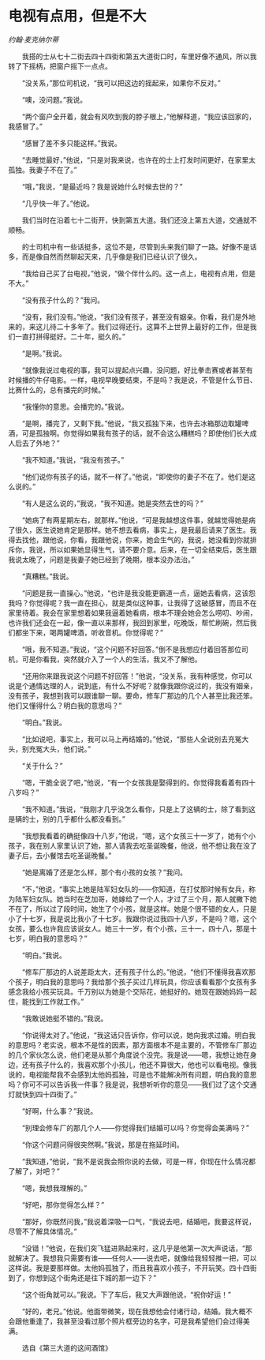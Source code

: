 # 电视有点用，但是不大

*约翰·麦克纳尔蒂*

　　我搭的士从七十二街去四十四街和第五大道街口时，车里好像不通风，所以我转了下摇柄，把窗户摇下一点点。

　　“没关系，”那位司机说，“我可以把这边的摇起来，如果你不反对。”

　　“噢，没问题。”我说。

　　“两个窗户全开着，就会有风吹到我的脖子根上，”他解释道，“我应该回家的，我感冒了。”

　　“感冒了差不多只能这样。”我说。

　　“去睡觉最好，”他说，“只是对我来说，也许在的士上打发时间更好，在家里太孤独。我妻子不在了。”

　　“哦，”我说，“是最近吗？我是说她什么时候去世的？”

　　“几乎快一年了。”他说。

　　我们当时在沿着七十二街开，快到第五大道。我们还没上第五大道，交通就不顺畅。

　　的士司机中有一些话挺多，这位不是，尽管到头来我们聊了一路。好像不是话多，而是像自然而然聊起天来，几乎像是我们已经认识了很久。

　　“我给自己买了台电视，”他说，“做个伴什么的。这一点上，电视有点用，但是不大。”

　　“没有孩子什么的？”我问。

　　“没有，我们没有。”他说，“我们没有孩子，甚至没有姻亲。你看，我们是外地来的，来这儿待二十多年了。我们过得还行。这算不上世界上最好的工作，但是我们一直打拼得挺好。二十年，挺久的。”

　　“是啊。”我说。

　　“就像我说过电视的事，我可以提起点兴趣，没问题，好比拳击赛或者甚至有时候播的牛仔电影。一样，电视早晚要结束，不是吗？我是说，不管是什么节目、比赛什么的，总有播完的时候。”

　　“我懂你的意思。会播完的。”我说。

　　“是啊，播完了，又剩下我。”他说，“我又孤独下来，也许去冰箱那边取罐啤酒，可是孤独啊。你觉得如果我有孩子的话，就不会这么糟糕吗？即使他们长大成人后去了外地？”

　　“我不知道。”我说，“我没有孩子。”

　　“他们说你有孩子的话，就不一样了。”他说，“即使你的妻子不在了。他们是这么说的。”

　　“有人是这么说的，”我说，“我不知道。她是突然去世的吗？”

　　“她病了有两星期左右，就那样。”他说，“可是我越想这件事，就越觉得她是病了很久，医生说她肯定是那样。她不想去看病，事实上，是我最后请来了医生。我得去找他，跟他说，你看，我跟他说，你来，她会生气的，我说，她没看到你就排斥你，我说，所以如果她显得生气，请不要介意。后来，在一切全结束后，医生跟我说太晚了，问题是我妻子她已经到了晚期，根本没办法治。”

　　“真糟糕。”我说。

　　“问题是我一直操心。”他说，“也许是我没能更霸道一点，逼她去看病，这该怨我吗？你觉得呢？我一直在担心，就是类似这种事，让我得了这破感冒，而且不在家里待着。我会在家里想着如果我逼着她看病，根本不理会她会怎么唠叨、吵闹，也许我们还会在一起，像一直以来那样，我回到家里，吃晚饭，帮忙刷碗，然后我们都坐下来，喝两罐啤酒，听收音机。你觉得呢？”

　　“哦，我不知道。”我说，“这个问题不好回答。”倒不是我想应付着回答那位司机，可是你看我，突然就介入了一个人的生活，我又不了解他。

　　“还用你来跟我说这个问题不好回答！”他说，“没关系，我有种感觉，你可以说是个通情达理的人，说到底，有什么不好呢？就像我跟你说过的，我没有姻亲，没有孩子，我想到我可以跟谁聊一聊。要命，修车厂那边的几个人甚至比我还笨。他们又懂得什么？明白我的意思吗？”

　　“明白。”我说。

　　“比如说吧，事实上，我可以马上再结婚的。”他说，“那些人全说别去充冤大头，别充冤大头，他们说。”

　　“关于什么？”

　　“嗯，干脆全说了吧，”他说，“有一个女孩我是娶得到的。你觉得我看着有四十八岁吗？”

　　“我不知道。”我说，“我刚才几乎没怎么看你，只是上了这辆的士，除了看到这是辆的士，别的几乎都什么都没看到。”

　　“我想我看着的确挺像四十八岁，”他说，“嗯，这个女孩三十一岁了，她有个小孩子，我在别人家里认识了她，那人请我去吃圣诞晚餐，他说，他不想让我在没了妻子后，去小餐馆去吃圣诞晚餐。”

　　“她是离婚了还是怎么样，那个有小孩的女孩？”我问。

　　“不，”他说，“事实上她是陆军妇女队的——你知道，在打仗那时候有女兵，称为陆军妇女队。她当时在芝加哥，她嫁给了一个人，才过了三个月，那人就撇下她不在了，所以过了段时间，她生了个小孩，就是这样。她是个很不错的女人，只是小了十七岁，我是说比我小了十七岁。我跟你说过我四十八岁，不是吗？嗯，这个女孩，要么也许我应该说女人。她三十一岁，有个小孩，三十一，四十八，那是十七岁，明白我的意思吗？”

　　“明白。”我说。

　　“修车厂那边的人说差距太大，还有孩子什么的。”他说，“他们不懂得我喜欢那个孩子，明白我的意思吗？我给那个孩子买过几样玩具，你应该看看那个女孩有多感念我给小孩买玩具。千万别以为她是个交际花，她挺好的。她现在跟她妈妈一起住，能找到工作就工作。”

　　“我敢说她挺不错的。”我说。

　　“你说得太对了。”他说，“我这话只告诉你，你可以说，她向我求过婚。明白我的意思吗？老实说，根本不是性的因素，那方面根本不是主要的，不管修车厂那边的几个家伙怎么说，他们老是从那个角度说个没完。我是说——嗯，我想让她在身边，还有孩子什么的，我喜欢那个小孩儿，他还不算很大，他也可以看电视。像我说的，电视能帮我不会感到太他妈孤独，可是也不能解决所有问题，明白我的意思吗？你可不可以告诉我一件事？我是说，我想听听你的意见——我们过了这个交通灯就快到四十四街了。”

　　“好啊，什么事？”我说。

　　“别理会修车厂的那几个人——你觉得我们结婚可以吗？你觉得会美满吗？”

　　“你这个问题问得很突然啊。”我说，那是在拖延时间。

　　“我知道，”他说，“我不是说我会照你说的去做，可是一样，你现在什么情况都了解了，对吧？”

　　“嗯，我想我理解的。”

　　“好吧，那你觉得怎么样？”

　　“那好，你既然问我，”我说着深吸一口气，“我说去吧，结婚吧，我要这样说，尽管不了解具体情况。”

　　“没错！”他说，在我们突飞猛进熟起来时，这几乎是他第一次大声说话，“那就解决了。我想我只需要有谁——任何人——说去吧，就像给我轻轻推一把，可以这样说。我是要那样做。太他妈孤独了，而且我喜欢小孩子，不开玩笑。四十四街到了，你想到这个街角还是往下城的那一边下？”

　　“这个街角就可以。”我说。下了车后，我又大声跟他说，“祝你好运！”

　　“好的，老兄。”他说。他面带微笑，现在我想他会付诸行动，结婚。我大概不会跟他重逢了，我甚至没看过那个照片框旁边的名字，可是我希望他们会过得美满。

　　选自《第三大道的这间酒馆》